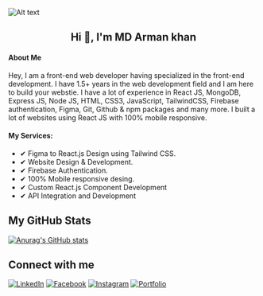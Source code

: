 ![Alt text](https://i.imgur.com/n7e5IiG.png)

  <h2 align="center">
    Hi 👋, I'm MD Arman khan
  </h2>

#### About Me
Hey, I am a front-end web developer having specialized in the front-end development. I have 1.5+ years in the web development field and I am here to build your webstie. I have a lot of experience in React JS, MongoDB, Express JS, Node JS, HTML, CSS3, JavaScript, TailwindCSS, Firebase authentication, Figma, Git, Github & npm packages and many more. I built a lot of websites using React JS with 100% mobile responsive.

#### My Services:
- ✔ Figma to React.js Design using Tailwind CSS.
- ✔ Website Design & Development.
- ✔ Firebase Authentication.
- ✔ 100% Mobile responsive desing.
- ✔ Custom React.js Component Development
- ✔ API Integration and Development

## My GitHub Stats

[![Anurag's GitHub stats](https://github-readme-stats.vercel.app/api?username=mdarmankhan6252)](https://github.com/mdarmankhan6252/github-readme-stats)

## Connect with me

[![LinkedIn](https://img.shields.io/badge/-LinkedIn-blue?style=flat-square&logo=linkedin&logoColor=white)](https://www.linkedin.com/in/mdarmankhan6252)
[![Facebook](https://img.shields.io/badge/-Facebook-blue?style=flat-square&logo=facebook&logoColor=white)](https://www.facebook.com/profile.php?id=100021868964533)
[![Instagram](https://img.shields.io/badge/-Instagram-purple?style=flat-square&logo=instagram&logoColor=white)](https://www.instagram.com/mdarmankhan6252)
[![Portfolio](https://img.shields.io/badge/-Portfolio-black?style=flat-square&logo=briefcase&logoColor=white)](https://mdarmankhan6252.netlify.app)







